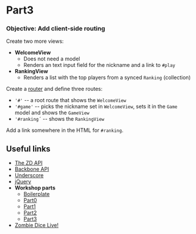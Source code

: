 # Part3

### Objective: Add client-side routing

Create two more views:

- **WelcomeView**
	- Does not need a model
	- Renders an text input field for the nickname and a link to `#play`
- **RankingView**
	- Renders a list with the top players from a synced `Ranking` (collection)
	
Create a [router](http://backbonejs.org/#Router) and define three routes:

- `'#'` -- a root route that shows the `WelcomeView`
- `'#game'` -- picks the nickname set in `WelcomeView`, sets it in the `Game` model and shows the `GameView`
- `'#ranking´` -- shows the `RankingView`

Add a link somewhere in the HTML for `#ranking`.

## Useful links

- [The ZD API][API]
- [Backbone API][Backbone]
- [Underscore]
- [jQuery]
- **Workshop parts**
	- [Boilerplate]
	- [Part0]
	- [Part1]
	- [Part2]
	- [Part3]
- [Zombie Dice Live!][live]

[API]: https://github.com/R42/zd-server/wiki/api
[Backbone]: http://backbonejs.org/
[Underscore]: http://underscorejs.org/
[jQuery]: http://api.jquery.com/
[ServerCode]: https://github.com/R42/zd-server/
[Boilerplate]: https://github.com/R42/zd-client/tree/boilerplate
[Part0]: https://github.com/R42/zd-client/tree/part0
[Part1]: https://github.com/R42/zd-client/tree/part1
[Part2]: https://github.com/R42/zd-client/tree/part2
[Part3]: https://github.com/R42/zd-client/tree/part3
[Part4]: https://github.com/R42/zd-client/tree/part4
[live]: http://playzd.r42.in/
